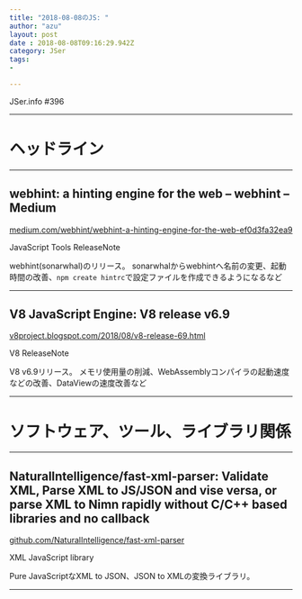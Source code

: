 ```yaml
---
title: "2018-08-08のJS: "
author: "azu"
layout: post
date : 2018-08-08T09:16:29.942Z
category: JSer
tags:
-

---
```


JSer.info #396

----

<h1 class="site-genre">ヘッドライン</h1>

----

## webhint: a hinting engine for the web – webhint – Medium
[medium.com/webhint/webhint-a-hinting-engine-for-the-web-ef0d3fa32ea9](https://medium.com/webhint/webhint-a-hinting-engine-for-the-web-ef0d3fa32ea9 "webhint: a hinting engine for the web – webhint – Medium")
<p class="jser-tags jser-tag-icon"><span class="jser-tag">JavaScript</span> <span class="jser-tag">Tools</span> <span class="jser-tag">ReleaseNote</span></p>

webhint(sonarwhal)のリリース。
sonarwhalからwebhintへ名前の変更、起動時間の改善、`npm create hintrc`で設定ファイルを作成できるようになるなど


----

## V8 JavaScript Engine: V8 release v6.9
[v8project.blogspot.com/2018/08/v8-release-69.html](https://v8project.blogspot.com/2018/08/v8-release-69.html "V8 JavaScript Engine: V8 release v6.9")
<p class="jser-tags jser-tag-icon"><span class="jser-tag">V8</span> <span class="jser-tag">ReleaseNote</span></p>

V8 v6.9リリース。
メモリ使用量の削減、WebAssemblyコンパイラの起動速度などの改善、DataViewの速度改善など


----
<h1 class="site-genre">ソフトウェア、ツール、ライブラリ関係</h1>

----

## NaturalIntelligence/fast-xml-parser: Validate XML, Parse XML to JS/JSON and vise versa, or parse XML to Nimn rapidly without C/C++ based libraries and no callback
[github.com/NaturalIntelligence/fast-xml-parser](https://github.com/NaturalIntelligence/fast-xml-parser "NaturalIntelligence/fast-xml-parser: Validate XML, Parse XML to JS/JSON and vise versa, or parse XML to Nimn rapidly without C/C++ based libraries and no callback")
<p class="jser-tags jser-tag-icon"><span class="jser-tag">XML</span> <span class="jser-tag">JavaScript</span> <span class="jser-tag">library</span></p>

Pure JavaScriptなXML to JSON、JSON to XMLの変換ライブラリ。


----

